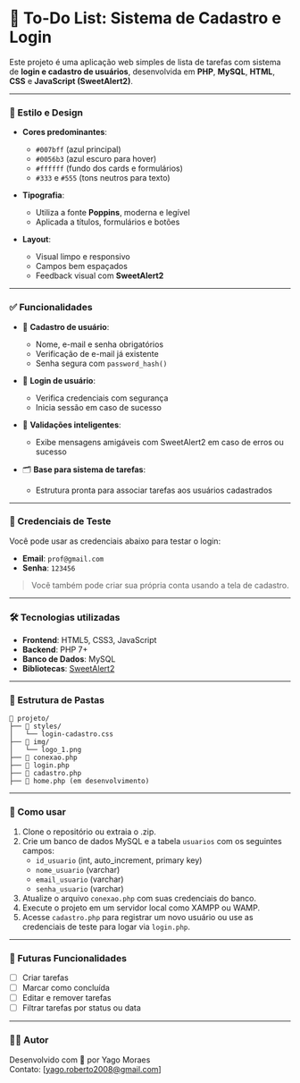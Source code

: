 # 📝 To-Do List: Sistema de Cadastro e Login

Este projeto é uma aplicação web simples de lista de tarefas com sistema de **login e cadastro de usuários**, desenvolvida em **PHP**, **MySQL**, **HTML**, **CSS** e **JavaScript (SweetAlert2)**.

---

### 🎨 Estilo e Design

- **Cores predominantes**:
  - `#007bff` (azul principal)
  - `#0056b3` (azul escuro para hover)
  - `#ffffff` (fundo dos cards e formulários)
  - `#333` e `#555` (tons neutros para texto)

- **Tipografia**:
  - Utiliza a fonte **Poppins**, moderna e legível
  - Aplicada a títulos, formulários e botões

- **Layout**:
  - Visual limpo e responsivo
  - Campos bem espaçados
  - Feedback visual com **SweetAlert2**

---

### ✅ Funcionalidades

- 🧾 **Cadastro de usuário**:
  - Nome, e-mail e senha obrigatórios
  - Verificação de e-mail já existente
  - Senha segura com `password_hash()`

- 🔐 **Login de usuário**:
  - Verifica credenciais com segurança
  - Inicia sessão em caso de sucesso

- 🧠 **Validações inteligentes**:
  - Exibe mensagens amigáveis com SweetAlert2 em caso de erros ou sucesso

- 🗂️ **Base para sistema de tarefas**:
  - Estrutura pronta para associar tarefas aos usuários cadastrados

---

### 🧪 Credenciais de Teste

Você pode usar as credenciais abaixo para testar o login:

- **Email**: `prof@gmail.com`  
- **Senha**: `123456`

> Você também pode criar sua própria conta usando a tela de cadastro.

---

### 🛠️ Tecnologias utilizadas

- **Frontend**: HTML5, CSS3, JavaScript
- **Backend**: PHP 7+
- **Banco de Dados**: MySQL
- **Bibliotecas**: [SweetAlert2](https://sweetalert2.github.io/)

---

### 📁 Estrutura de Pastas

```
📁 projeto/
├── 📂 styles/
│   └── login-cadastro.css
├── 📂 img/
│   └── logo_1.png
├── 📄 conexao.php
├── 📄 login.php
├── 📄 cadastro.php
├── 📄 home.php (em desenvolvimento)
```

---

### 🚀 Como usar

1. Clone o repositório ou extraia o .zip.
2. Crie um banco de dados MySQL e a tabela `usuarios` com os seguintes campos:
   - `id_usuario` (int, auto_increment, primary key)
   - `nome_usuario` (varchar)
   - `email_usuario` (varchar)
   - `senha_usuario` (varchar)
3. Atualize o arquivo `conexao.php` com suas credenciais do banco.
4. Execute o projeto em um servidor local como XAMPP ou WAMP.
5. Acesse `cadastro.php` para registrar um novo usuário ou use as credenciais de teste para logar via `login.php`.

---

### 📌 Futuras Funcionalidades

- [ ] Criar tarefas
- [ ] Marcar como concluída
- [ ] Editar e remover tarefas
- [ ] Filtrar tarefas por status ou data

---

### 🧑‍💻 Autor

Desenvolvido com 💙 por Yago Moraes  
Contato: [yago.roberto2008@gmail.com]